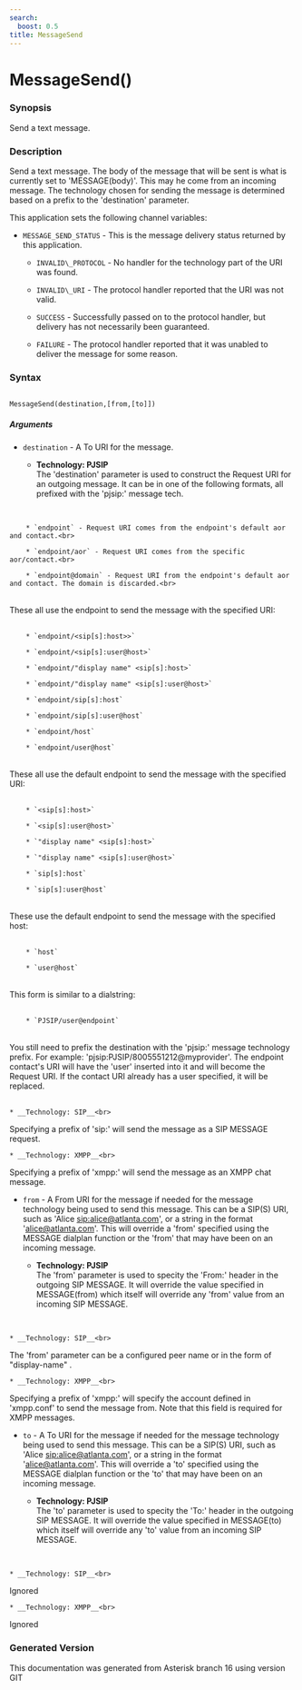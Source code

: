 ```yaml
---
search:
  boost: 0.5
title: MessageSend
---
```


# MessageSend()

### Synopsis

Send a text message.

### Description

Send a text message. The body of the message that will be sent is what is currently set to 'MESSAGE(body)'. This may he come from an incoming message. The technology chosen for sending the message is determined based on a prefix to the 'destination' parameter.<br>

This application sets the following channel variables:<br>


* `MESSAGE_SEND_STATUS` - This is the message delivery status returned by this application.<br>

    * `INVALID\_PROTOCOL` - No handler for the technology part of the URI was found.

    * `INVALID\_URI` - The protocol handler reported that the URI was not valid.

    * `SUCCESS` - Successfully passed on to the protocol handler, but delivery has not necessarily been guaranteed.

    * `FAILURE` - The protocol handler reported that it was unabled to deliver the message for some reason.

### Syntax


```

MessageSend(destination,[from,[to]])
```
##### Arguments


* `destination` - A To URI for the message.<br>

    * __Technology: PJSIP__<br>
The 'destination' parameter is used to construct the Request URI for an outgoing message. It can be in one of the following formats, all prefixed with the 'pjsip:' message tech.<br>
<br>

        * `endpoint` - Request URI comes from the endpoint's default aor and contact.<br>

        * `endpoint/aor` - Request URI comes from the specific aor/contact.<br>

        * `endpoint@domain` - Request URI from the endpoint's default aor and contact. The domain is discarded.<br>
<br>
These all use the endpoint to send the message with the specified URI:<br>
<br>

        * `endpoint/<sip[s]:host>>`

        * `endpoint/<sip[s]:user@host>`

        * `endpoint/"display name" <sip[s]:host>`

        * `endpoint/"display name" <sip[s]:user@host>`

        * `endpoint/sip[s]:host`

        * `endpoint/sip[s]:user@host`

        * `endpoint/host`

        * `endpoint/user@host`
<br>
These all use the default endpoint to send the message with the specified URI:<br>
<br>

        * `<sip[s]:host>`

        * `<sip[s]:user@host>`

        * `"display name" <sip[s]:host>`

        * `"display name" <sip[s]:user@host>`

        * `sip[s]:host`

        * `sip[s]:user@host`
<br>
These use the default endpoint to send the message with the specified host:<br>
<br>

        * `host`

        * `user@host`
<br>
This form is similar to a dialstring:<br>
<br>

        * `PJSIP/user@endpoint`
<br>
You still need to prefix the destination with the 'pjsip:' message technology prefix. For example: 'pjsip:PJSIP/8005551212@myprovider'. The endpoint contact's URI will have the 'user' inserted into it and will become the Request URI. If the contact URI already has a user specified, it will be replaced.<br>
<br>

    * __Technology: SIP__<br>
Specifying a prefix of 'sip:' will send the message as a SIP MESSAGE request.<br>

    * __Technology: XMPP__<br>
Specifying a prefix of 'xmpp:' will send the message as an XMPP chat message.<br>

* `from` - A From URI for the message if needed for the message technology being used to send this message. This can be a SIP(S) URI, such as 'Alice <sip:alice@atlanta.com>', or a string in the format 'alice@atlanta.com'. This will override a 'from' specified using the MESSAGE dialplan function or the 'from' that may have been on an incoming message.<br>

    * __Technology: PJSIP__<br>
The 'from' parameter is used to specity the 'From:' header in the outgoing SIP MESSAGE. It will override the value specified in MESSAGE(from) which itself will override any 'from' value from an incoming SIP MESSAGE.<br>
<br>

    * __Technology: SIP__<br>
The 'from' parameter can be a configured peer name or in the form of "display-name" <URI>.<br>

    * __Technology: XMPP__<br>
Specifying a prefix of 'xmpp:' will specify the account defined in 'xmpp.conf' to send the message from. Note that this field is required for XMPP messages.<br>

* `to` - A To URI for the message if needed for the message technology being used to send this message. This can be a SIP(S) URI, such as 'Alice <sip:alice@atlanta.com>', or a string in the format 'alice@atlanta.com'. This will override a 'to' specified using the MESSAGE dialplan function or the 'to' that may have been on an incoming message.<br>

    * __Technology: PJSIP__<br>
The 'to' parameter is used to specity the 'To:' header in the outgoing SIP MESSAGE. It will override the value specified in MESSAGE(to) which itself will override any 'to' value from an incoming SIP MESSAGE.<br>
<br>

    * __Technology: SIP__<br>
Ignored<br>

    * __Technology: XMPP__<br>
Ignored<br>


### Generated Version

This documentation was generated from Asterisk branch 16 using version GIT 